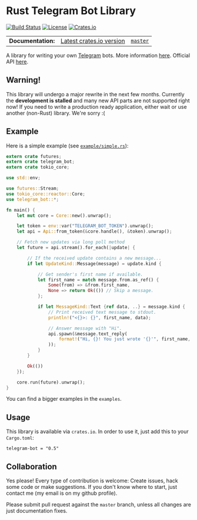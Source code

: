 Rust Telegram Bot Library
=========================
[![Build Status](https://img.shields.io/travis/telegram-rs/telegram-bot/master.svg)](https://travis-ci.org/telegram-rs/telegram-bot)
[![License](https://img.shields.io/github/license/telegram-rs/telegram-bot.svg)]()
[![Crates.io](https://img.shields.io/crates/v/telegram-bot.svg)](https://crates.io/crates/telegram-bot)

<table>
  <tbody>
    <tr>
      <td><b>Documentation:</b></td>
      <td><a href="https://docs.rs/telegram-bot/0.5.0/telegram_bot/">Latest crates.io version</a></td>
      <td><a href="https://telegram-rs.github.io/telegram-bot/telegram_bot/"><code>master</code></a></td>
    </tr>
  </tbody>
</table>

A library for writing your own [Telegram](https://telegram.org/) bots. More information [here](https://core.telegram.org/bots). Official API [here](https://core.telegram.org/bots/api).

## **Warning!**

This library will undergo a major rewrite in the next few months. Currently the **development is stalled** and many new API parts are not supported right now! If you need to write a production ready application, either wait or use another (non-Rust) library. We're sorry :(

## Example
Here is a simple example (see [`example/simple.rs`](https://github.com/telegram-rs/telegram-bot/blob/master/examples/simple.rs)):

``` rust
extern crate futures;
extern crate telegram_bot;
extern crate tokio_core;

use std::env;

use futures::Stream;
use tokio_core::reactor::Core;
use telegram_bot::*;

fn main() {
    let mut core = Core::new().unwrap();

    let token = env::var("TELEGRAM_BOT_TOKEN").unwrap();
    let api = Api::from_token(&core.handle(), &token).unwrap();

    // Fetch new updates via long poll method
    let future = api.stream().for_each(|update| {

        // If the received update contains a new message...
        if let UpdateKind::Message(message) = update.kind {

            // Get sender's first name if available.
            let first_name = match message.from.as_ref() {
                Some(from) => &from.first_name,
                None => return Ok(()) // Skip a message.
            };

            if let MessageKind::Text {ref data, ..} = message.kind {
                // Print received text message to stdout.
                println!("<{}>: {}", first_name, data);

                // Answer message with "Hi".
                api.spawn(&message.text_reply(
                    format!("Hi, {}! You just wrote '{}'", first_name, data)
                ));
            }
        }

        Ok(())
    });

    core.run(future).unwrap();
}
```
You can find a bigger examples in the `examples`.

## Usage
This library is available via `crates.io`. In order to use it, just add this to your `Cargo.toml`:

```
telegram-bot = "0.5"
```

## Collaboration
Yes please! Every type of contribution is welcome: Create issues, hack some code or make suggestions. If you don't know where to start, just contact me (my email is on my github profile).

Please submit pull request against the `master` branch, unless all changes are just documentation fixes.
